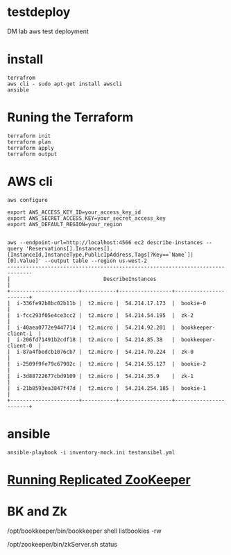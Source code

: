 # testdeploy
DM lab aws test deployment

# install 
    terrafrom 
    aws cli - sudo apt-get install awscli
    ansible
# Runing the Terraform
    terraform init
    terraform plan
    terraform apply
    terraform output
# AWS cli
    aws configure

    export AWS_ACCESS_KEY_ID=your_access_key_id
    export AWS_SECRET_ACCESS_KEY=your_secret_access_key
    export AWS_DEFAULT_REGION=your_region


    aws --endpoint-url=http://localhost:4566 ec2 describe-instances --query 'Reservations[].Instances[].[InstanceId,InstanceType,PublicIpAddress,Tags[?Key==`Name`]| [0].Value]' --output table --region us-west-2
    ------------------------------------------------------------------------------
    |                              DescribeInstances                             |
    +----------------------+-----------+-----------------+-----------------------+
    |  i-336fe92b8bc02b11b |  t2.micro |  54.214.17.173  |  bookie-0             |
    |  i-fcc293f05e4ce3cc2 |  t2.micro |  54.214.54.195  |  zk-2                 |
    |  i-40aea0772e9447714 |  t2.micro |  54.214.92.201  |  bookkeeper-client-1  |
    |  i-206fd71491b2cdf18 |  t2.micro |  54.214.85.38   |  bookkeeper-client-0  |
    |  i-87a4fbedcb1076cb7 |  t2.micro |  54.214.70.224  |  zk-0                 |
    |  i-2509f9fe79c67902c |  t2.micro |  54.214.55.127  |  bookie-2             |
    |  i-3d88722677cbd9109 |  t2.micro |  54.214.35.9    |  zk-1                 |
    |  i-21b8593ea3847f47d |  t2.micro |  54.214.254.185 |  bookie-1             |
    +----------------------+-----------+-----------------+-----------------------+

# ansible
    ansible-playbook -i inventory-mock.ini testansibel.yml

# [Running Replicated ZooKeeper](https://zookeeper.apache.org/doc/current/zookeeperStarted.html#sc_RunningReplicatedZooKeeper)


# BK and Zk
/opt/bookkeeper/bin/bookkeeper shell listbookies -rw

/opt/zookeeper/bin/zkServer.sh status


 